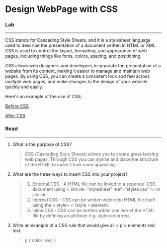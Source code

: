 # Design WebPage with CSS

### Lab
---

CSS stands for Cascading Style Sheets, and it is a stylesheet language used to describe the presentation of a document written in HTML or XML. CSS is used to control the layout, formatting, and appearance of web pages, including things like fonts, colors, spacing, and positioning.  

CSS allows web designers and developers to separate the presentation of a website from its content, making it easier to manage and maintain web pages. By using CSS, you can create a consistent look and feel across multiple web pages, and make changes to the design of your website quickly and easily.  

Here's an example of the use of CSS;

[Before CSS](https://tsaku56.github.io/wireframe-demo/)

[After CSS](https://tsaku56.github.io/Homepage/)

### Read
---

1. What is the purpose of CSS?
    >CSS (Cascading Style Sheets) allows you to create great-looking web pages. Through CSS you can stylize and place the structure of the HTML to make it look more appealing.
2. What are the three ways to insert CSS into your project?
    >1. External CSS - A HTML file can be linked to a seperate .CSS document using < link rel="stylesheet" href="styles.css" /> or similar.
    >2. Internal CSS - CSS can be written within the HTML file itself using the < style> < /style > element.
    >3. Inline CSS - CSS can be written within one line of the HTML file by defining an attribute e.g. style=color:red.

3. Write an example of a CSS rule that would give all < p > elements red text.
    >p { color: red; }
